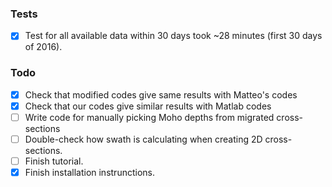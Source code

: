 ### Tests
- [X] Test for all available data within 30 days took ~28 minutes (first 30 days of 2016).


### Todo
- [X] Check that modified codes give same results with Matteo's codes 
- [X] Check that our codes give similar results with Matlab codes 
- [ ] Write code for manually picking Moho depths from migrated cross-sections
- [ ] Double-check how swath is calculating when creating 2D cross-sections.
- [ ] Finish tutorial.
- [X] Finish installation instrunctions.